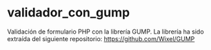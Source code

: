 # validador_con_gump
Validación de formulario PHP con la librería GUMP. La librería ha sido extraída del siguiente repositorio: https://github.com/Wixel/GUMP
